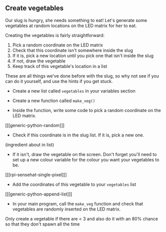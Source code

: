 ## Create vegetables

Our slug is hungry, she needs something to eat! Let's generate some vegetables at random locations on the LED matrix for her to eat.

Creating the vegetables is fairly straightforward:

1. Pick a random coordinate on the LED matrix
2. Check that this coordinate isn't somewhere inside the slug
3. If it is, pick a new location until you pick one that isn't inside the slug
4. If not, draw the vegetable
5. Keep track of this vegetable's location in a list

These are all things we've done before with the slug, so why not see if you can do it yourself, and use the hints if you get stuck.

+ Create a new list called `vegetables` in your variables section

+ Create a new function called `make_veg()`

+ Inside the function, write some code to pick a random coordinate on the LED matrix.

[[[generic-python-random]]]

+ Check if this coordinate is in the slug list. If it is, pick a new one.

(ingredient about in list)

+ If it isn't, draw the vegetable on the screen. Don't forget you'll need to set up a new colour variable for the colour you want your vegetables to be.

[[[rpi-sensehat-single-pixel]]]

+ Add the coordinates of this vegetable to your `vegetables` list

[[[generic-python-append-list]]]

+ In your main program, call the `make_veg` function and check that vegetables are randomly inserted on the LED matrix.

Only create a vegetable if there are < 3 and also do it with an 80% chance so that they don't spawn all the time
